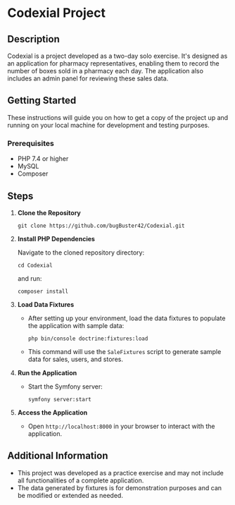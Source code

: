 # Codexial Project

## Description
Codexial is a project developed as a two-day solo exercise. It's designed as an application for pharmacy representatives, enabling them to record the number of boxes sold in a pharmacy each day. The application also includes an admin panel for reviewing these sales data.

## Getting Started

These instructions will guide you on how to get a copy of the project up and running on your local machine for development and testing purposes.

### Prerequisites
- PHP 7.4 or higher
- MySQL
- Composer

## Steps

1. **Clone the Repository**
    ```
    git clone https://github.com/bugBuster42/Codexial.git
    ```

2. **Install PHP Dependencies**
   
    Navigate to the cloned repository directory:
    ```
    cd Codexial
    ```
    and run:
    ```
    composer install
    ```

3. **Load Data Fixtures**
   
    - After setting up your environment, load the data fixtures to populate the application with sample data:
      ```
      php bin/console doctrine:fixtures:load
      ```
    - This command will use the `SaleFixtures` script to generate sample data for sales, users, and stores.

4. **Run the Application**
    - Start the Symfony server:
      ```
      symfony server:start
      ```

5. **Access the Application**
    - Open `http://localhost:8000` in your browser to interact with the application.

## Additional Information

- This project was developed as a practice exercise and may not include all functionalities of a complete application.
- The data generated by fixtures is for demonstration purposes and can be modified or extended as needed.
